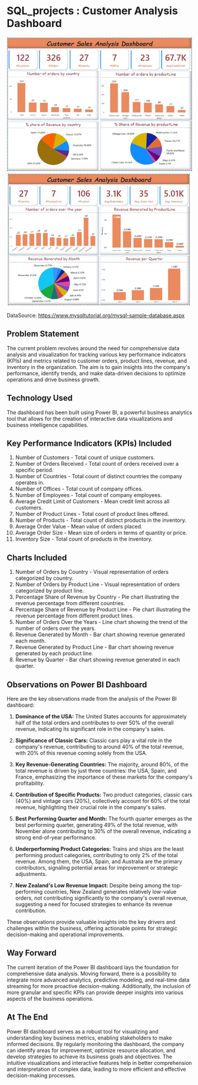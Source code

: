 # SQL_projects : Customer Analysis Dashboard


![Customer_Analysis_&_Sales_Performance_Analysis](view_1.jpeg)
![Customer_Analysis_&_Sales_Performance_Analysis](view_2.jpeg)

DataSource: https://www.mysqltutorial.org/mysql-sample-database.aspx


## Problem Statement
The current problem revolves around the need for comprehensive data analysis and visualization for tracking various key performance indicators (KPIs) and metrics related to customer orders, product lines, revenue, and inventory in the organization. The aim is to gain insights into the company's performance, identify trends, and make data-driven decisions to optimize operations and drive business growth.

## Technology Used
The dashboard has been built using Power BI, a powerful business analytics tool that allows for the creation of interactive data visualizations and business intelligence capabilities.

## Key Performance Indicators (KPIs) Included
1. Number of Customers - Total count of unique customers.
2. Number of Orders Received - Total count of orders received over a specific period.
3. Number of Countries - Total count of distinct countries the company operates in.
4. Number of Offices - Total count of company offices.
5. Number of Employees - Total count of company employees.
6. Average Credit Limit of Customers - Mean credit limit across all customers.
7. Number of Product Lines - Total count of product lines offered.
8. Number of Products - Total count of distinct products in the inventory.
9. Average Order Value - Mean value of orders placed.
10. Average Order Size - Mean size of orders in terms of quantity or price.
11. Inventory Size - Total count of products in the inventory.

## Charts Included
1. Number of Orders by Country - Visual representation of orders categorized by country.
2. Number of Orders by Product Line - Visual representation of orders categorized by product line.
3. Percentage Share of Revenue by Country - Pie chart illustrating the revenue percentage from different countries.
4. Percentage Share of Revenue by Product Line - Pie chart illustrating the revenue percentage from different product lines.
5. Number of Orders Over the Years - Line chart showing the trend of the number of orders over the years.
6. Revenue Generated by Month - Bar chart showing revenue generated each month.
7. Revenue Generated by Product Line - Bar chart showing revenue generated by each product line.
8. Revenue by Quarter - Bar chart showing revenue generated in each quarter.


## Observations on Power BI Dashboard

Here are the key observations made from the analysis of the Power BI dashboard:

1. **Dominance of the USA:** The United States accounts for approximately half of the total orders and contributes to over 50% of the overall revenue, indicating its significant role in the company's sales.

2. **Significance of Classic Cars:** Classic cars play a vital role in the company's revenue, contributing to around 40% of the total revenue, with 20% of this revenue coming solely from the USA.

3. **Key Revenue-Generating Countries:** The majority, around 80%, of the total revenue is driven by just three countries: the USA, Spain, and France, emphasizing the importance of these markets for the company's profitability.

4. **Contribution of Specific Products:** Two product categories, classic cars (40%) and vintage cars (20%), collectively account for 60% of the total revenue, highlighting their crucial role in the company's sales.

5. **Best Performing Quarter and Month:** The fourth quarter emerges as the best performing quarter, generating 49% of the total revenue, with November alone contributing to 30% of the overall revenue, indicating a strong end-of-year performance.

6. **Underperforming Product Categories:** Trains and ships are the least performing product categories, contributing to only 2% of the total revenue. Among them, the USA, Spain, and Australia are the primary contributors, signaling potential areas for improvement or strategic adjustments.

7. **New Zealand's Low Revenue Impact:** Despite being among the top-performing countries, New Zealand generates relatively low-value orders, not contributing significantly to the company's overall revenue, suggesting a need for focused strategies to enhance its revenue contribution.

These observations provide valuable insights into the key drivers and challenges within the business, offering actionable points for strategic decision-making and operational improvements.

## Way Forward
The current iteration of the Power BI dashboard lays the foundation for comprehensive data analysis. Moving forward, there is a possibility to integrate more advanced analytics, predictive modeling, and real-time data streaming for more proactive decision-making. Additionally, the inclusion of more granular and specific KPIs can provide deeper insights into various aspects of the business operations.

## At The End
Power BI dashboard serves as a robust tool for visualizing and understanding key business metrics, enabling stakeholders to make informed decisions. By regularly monitoring the dashboard, the company can identify areas for improvement, optimize resource allocation, and develop strategies to achieve its business goals and objectives. The intuitive visualizations and interactive features help in better comprehension and interpretation of complex data, leading to more efficient and effective decision-making processes.